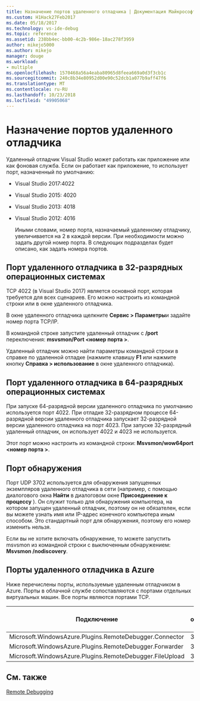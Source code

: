 ```yaml
---
title: Назначение портов удаленного отладчика | Документация Майкрософт
ms.custom: H1Hack27Feb2017
ms.date: 05/18/2017
ms.technology: vs-ide-debug
ms.topic: reference
ms.assetid: 238bb4ec-bb00-4c2b-986e-18ac278f3959
author: mikejo5000
ms.author: mikejo
manager: douge
ms.workload:
- multiple
ms.openlocfilehash: 1570468a56a4eaba80965d8feea669a0d3f3cb1c
ms.sourcegitcommit: 240c8b34e80952d00e90c52dcb1a077b9aff47f6
ms.translationtype: MT
ms.contentlocale: ru-RU
ms.lasthandoff: 10/23/2018
ms.locfileid: "49905068"
---
```

# <a name="remote-debugger-port-assignments"></a>Назначение портов удаленного отладчика
Удаленный отладчик Visual Studio может работать как приложение или как фоновая служба. Если он работает как приложение, то использует порт, назначенный по умолчанию:  

- Visual Studio 2017:4022

- Visual Studio 2015: 4020  
  
- Visual Studio 2013: 4018  
  
- Visual Studio 2012: 4016  
  
  Иными словами, номер порта, назначаемый удаленному отладчику, увеличивается на 2 в каждой версии. При необходимости можно задать другой номер порта. В следующих подразделах будет описано, как задать номера портов.  
  
## <a name="the-remote-debugger-port-on-32-bit-operating-systems"></a>Порт удаленного отладчика в 32-разрядных операционных системах  
 TCP 4022 (в Visual Studio 2017) является основной порт, которая требуется для всех сценариев. Его можно настроить из командной строки или в окне удаленного отладчика.  
  
 В окне удаленного отладчика щелкните **Сервис > Параметры**и задайте номер порта TCP/IP.  
  
 В командной строке запустите удаленный отладчик с **/port** переключения: **msvsmon/Port \<номер порта >**.  
  
 Удаленный отладчик можно найти параметры командной строки в справке по удаленной отладке (нажмите клавишу **F1** или нажмите кнопку **Справка > использование** в окне удаленного отладчика).  
  
## <a name="the-remote-debugger-port-on-64-bit-operating-systems"></a>Порт удаленного отладчика в 64-разрядных операционных системах  
 При запуске 64-разрядной версии удаленного отладчика по умолчанию используется порт 4022.  При отладке 32-разрядном процессе 64-разрядной версии удаленного отладчика запускает 32-разрядной версии удаленного отладчика на порт 4023. При запуске 32-разрядный удаленный отладчик, он использует 4022 и 4023 не используется.  
  
 Этот порт можно настроить из командной строки: **Msvsmon/wow64port \<номер порта >**.  
  
## <a name="the-discovery-port"></a>Порт обнаружения  
 Порт UDP 3702 используется для обнаружения запущенных экземпляров удаленного отладчика в сети (например, с помощью диалогового окна **Найти** в диалоговом окне **Присоединение к процессу** ). Он служит только для обнаружения компьютера, на котором запущен удаленный отладчик, поэтому он не обязателен, если вы можете узнать имя или IP-адрес конечного компьютера иным способом. Это стандартный порт для обнаружения, поэтому его номер изменить нельзя.  
  
 Если вы не хотите включать обнаружение, то можете запустить msvsmon из командной строки с выключенным обнаружением:  **Msvsmon /nodiscovery**.  
  
## <a name="remote-debugger-ports-on-azure"></a>Порты удаленного отладчика в Azure  
 Ниже перечислены порты, используемые удаленным отладчиком в Azure. Порты в облачной службе сопоставляются с портами отдельных виртуальных машин. Все порты являются портами TCP.  
  
|Подключение|Порт в облачной службе|Порт в виртуальной машине|
|-|-|-|  
|Microsoft.WindowsAzure.Plugins.RemoteDebugger.Connector|30400|30398|  
|Microsoft.WindowsAzure.Plugins.RemoteDebugger.Forwarder|31400|31398|  
|Microsoft.WindowsAzure.Plugins.RemoteDebugger.FileUpload|32400|32398|  
  
## <a name="see-also"></a>См. также  
 [Remote Debugging](../debugger/remote-debugging.md)